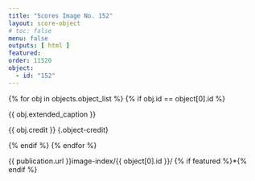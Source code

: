 ```yaml
---
title: "Scores Image No. 152"
layout: score-object
# toc: false
menu: false
outputs: [ html ]
featured: 
order: 11520
object:
  - id: "152"
---
```


{% for obj in objects.object_list %}
{% if obj.id == object[0].id %}

{{ obj.extended_caption }}

{{ obj.credit }} {.object-credit}

{% endif %}
{% endfor %}

<div class="object-credit object-url is-print-only">

{{ publication.url }}image-index/{{ object[0].id }}/ {% if featured %}*{% endif %}

</div>
